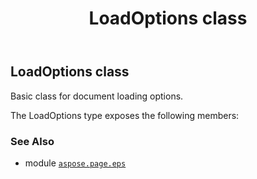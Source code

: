 ﻿---
title: LoadOptions class
second_title: Aspose.Page for Python via .NET API References
description: 
type: docs
weight: 30
url: /python-net/aspose.page.eps/loadoptions/
is_root: false
---

## LoadOptions class

Basic class for document loading options.



The LoadOptions type exposes the following members:


### See Also
* module [`aspose.page.eps`](..)

